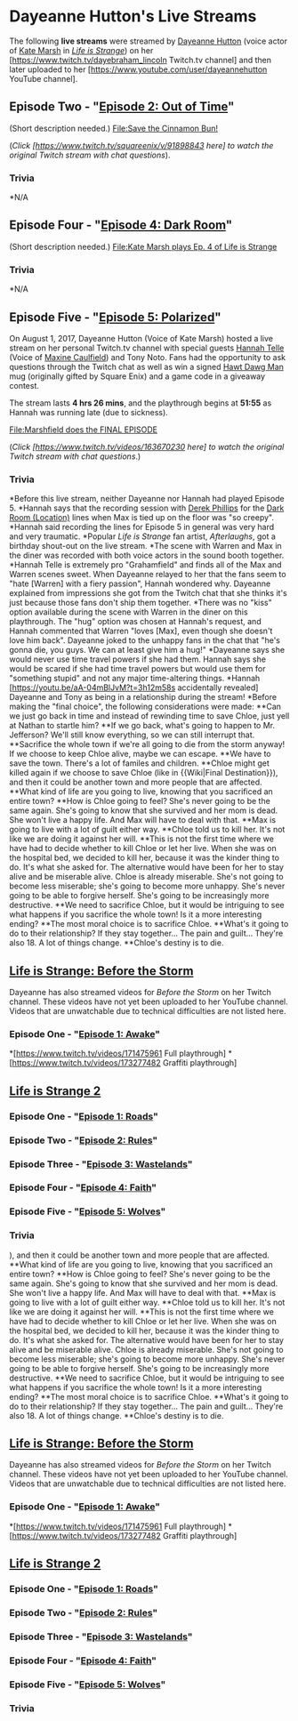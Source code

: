 #  Dayeanne Hutton's Live Streams 

The following **live streams** were streamed by [Dayeanne Hutton](dayeanne_hutton.md) (voice actor of [Kate Marsh](kate_marsh.md) in *[Life is Strange](life_is_strange.md)*) on her [https://www.twitch.tv/dayebraham_lincoln Twitch.tv channel] and then later uploaded to her [https://www.youtube.com/user/dayeannehutton YouTube channel].

##  Episode Two - "[Episode 2: Out of Time](out_of_time.md)" 
(Short description needed.)
[File:Save the Cinnamon Bun!](300px.md)

(*Click [https://www.twitch.tv/squareenix/v/91898843 here] to watch the original Twitch stream with chat questions*).

###  Trivia 
*N/A

##  Episode Four - "[Episode 4: Dark Room](dark_room.md)" 
(Short description needed.)
[File:Kate Marsh plays Ep. 4 of Life is Strange](300px.md)

###  Trivia 
*N/A

##  Episode Five - "[Episode 5: Polarized](polarized.md)" 
On August 1, 2017, Dayeanne Hutton (Voice of Kate Marsh) hosted a live stream on her personal Twitch.tv channel with special guests [Hannah Telle](hannah_telle.md) (Voice of [Maxine Caulfield](max_caulfield.md)) and Tony Noto. Fans had the opportunity to ask questions through the Twitch chat as well as win a signed [Hawt Dawg Man](hawt_dawg_man.md) mug (originally gifted by Square Enix) and a game code in a giveaway contest.

The stream lasts **4 hrs 26 mins**, and the playthrough begins at **51:55** as Hannah was running late (due to sickness).

[File:Marshfield does the FINAL EPISODE](300px.md)

(*Click [https://www.twitch.tv/videos/163670230 here] to watch the original Twitch stream with chat questions*.)

###  Trivia 
*Before this live stream, neither Dayeanne nor Hannah had played Episode 5.
*Hannah says that the recording session with [Derek Phillips](derek_phillips.md) for the [Dark Room (Location)](dark_room.md) lines when Max is tied up on the floor was "so creepy".
*Hannah said recording the lines for Episode 5 in general was very hard and very traumatic.
*Popular *Life is Strange* fan artist, *Afterlaughs*, got a birthday shout-out on the live stream.
*The scene with Warren and Max in the diner was recorded with both voice actors in the sound booth together.
*Hannah Telle is extremely pro "Grahamfield" and finds all of the Max and Warren scenes sweet. When Dayeanne relayed to her that the fans seem to "hate [Warren] with a fiery passion", Hannah wondered why. Dayeanne explained from impressions she got from the Twitch chat that she thinks it's just because those fans don't ship them together.
*There was no "kiss" option available during the scene with Warren in the diner on this playthrough. The "hug" option was chosen at Hannah's request, and Hannah commented that Warren "loves [Max], even though she doesn't love him back". Dayeanne joked to the unhappy fans in the chat that "he's gonna die, you guys. We can at least give him a hug!"
*Dayeanne says she would never use time travel powers if she had them. Hannah says she would be scared if she had time travel powers but would use them for "something stupid" and not any major time-altering things.
*Hannah [https://youtu.be/aA-04mBlJvM?t=3h12m58s accidentally revealed] Dayeanne and Tony as being in a relationship during the stream!
*Before making the "final choice", the following considerations were made:
**Can we just go back in time and instead of rewinding time to save Chloe, just yell at Nathan to startle him?
**If we go back, what's going to happen to Mr. Jefferson? We'll still know everything, so we can still interrupt that.
**Sacrifice the whole town if we're all going to die from the storm anyway! If we choose to keep Chloe alive, maybe we can escape.
**We have to save the town. There's a lot of familes and children.
**Chloe might get killed again if we choose to save Chloe (like in {{Wiki|Final Destination}}), and then it could be another town and more people that are affected.
**What kind of life are you going to live, knowing that you sacrificed an entire town?
**How is Chloe going to feel? She's never going to be the same again. She's going to know that she survived and her mom is dead. She won't live a happy life. And Max will have to deal with that.
**Max is going to live with a lot of guilt either way.
**Chloe told us to kill her. It's not like we are doing it against her will.
**This is not the first time where we have had to decide whether to kill Chloe or let her live. When she was on the hospital bed, we decided to kill her, because it was the kinder thing to do. It's what she asked for. The alternative would have been for her to stay alive and be miserable alive. Chloe is already miserable. She's not going to become less miserable; she's going to become more unhappy. She's never going to be able to forgive herself. She's going to be increasingly more destructive.
**We need to sacrifice Chloe, but it would be intriguing to see what happens if you sacrifice the whole town! Is it a more interesting ending?
**The most moral choice is to sacrifice Chloe.
**What's it going to do to their relationship? If they stay together... The pain and guilt... They're also 18. A lot of things change.
**Chloe's destiny is to die.

##  [Life is Strange: Before the Storm](before_the_storm.md) 
Dayeanne has also streamed videos for *Before the Storm* on her Twitch channel. These videos have not yet been uploaded to her YouTube channel. Videos that are unwatchable due to technical difficulties are not listed here.
###  Episode One - "[Episode 1: Awake](awake.md)" 
*[https://www.twitch.tv/videos/171475961 Full playthrough]
*[https://www.twitch.tv/videos/173277482 Graffiti playthrough]

##  [Life is Strange 2](life_is_strange_2.md) 

###  Episode One - "[Episode 1: Roads](roads.md)" 

###  Episode Two - "[Episode 2: Rules](rules.md)" 

###  Episode Three - "[Episode 3: Wastelands](wastelands.md)" 

###  Episode Four - "[Episode 4: Faith](faith.md)" 

###  Episode Five - "[Episode 5: Wolves](wolves.md)" 

###  Trivia 

), and then it could be another town and more people that are affected.
**What kind of life are you going to live, knowing that you sacrificed an entire town?
**How is Chloe going to feel? She's never going to be the same again. She's going to know that she survived and her mom is dead. She won't live a happy life. And Max will have to deal with that.
**Max is going to live with a lot of guilt either way.
**Chloe told us to kill her. It's not like we are doing it against her will.
**This is not the first time where we have had to decide whether to kill Chloe or let her live. When she was on the hospital bed, we decided to kill her, because it was the kinder thing to do. It's what she asked for. The alternative would have been for her to stay alive and be miserable alive. Chloe is already miserable. She's not going to become less miserable; she's going to become more unhappy. She's never going to be able to forgive herself. She's going to be increasingly more destructive.
**We need to sacrifice Chloe, but it would be intriguing to see what happens if you sacrifice the whole town! Is it a more interesting ending?
**The most moral choice is to sacrifice Chloe.
**What's it going to do to their relationship? If they stay together... The pain and guilt... They're also 18. A lot of things change.
**Chloe's destiny is to die.

##  [Life is Strange: Before the Storm](before_the_storm.md) 
Dayeanne has also streamed videos for *Before the Storm* on her Twitch channel. These videos have not yet been uploaded to her YouTube channel. Videos that are unwatchable due to technical difficulties are not listed here.
###  Episode One - "[Episode 1: Awake](awake.md)" 
*[https://www.twitch.tv/videos/171475961 Full playthrough]
*[https://www.twitch.tv/videos/173277482 Graffiti playthrough]

##  [Life is Strange 2](life_is_strange_2.md) 

###  Episode One - "[Episode 1: Roads](roads.md)" 

###  Episode Two - "[Episode 2: Rules](rules.md)" 

###  Episode Three - "[Episode 3: Wastelands](wastelands.md)" 

###  Episode Four - "[Episode 4: Faith](faith.md)" 

###  Episode Five - "[Episode 5: Wolves](wolves.md)" 

###  Trivia 

